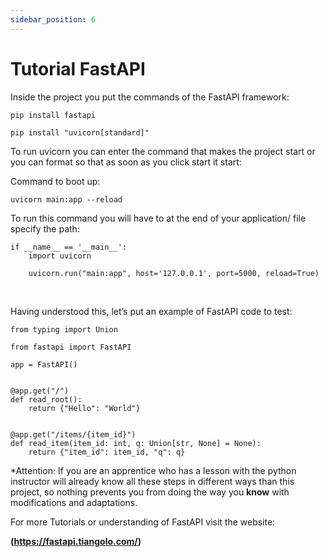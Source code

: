 ```yaml
---
sidebar_position: 6
---
```


# Tutorial FastAPI

Inside the project you put the commands of the FastAPI framework:

~~~
pip install fastapi
~~~

~~~
pip install "uvicorn[standard]"
~~~

To run uvicorn you can enter the command that makes the project start or you can format so that as soon as you click start it start:

Command to boot up:

~~~~
uvicorn main:app --reload
~~~~

To run this command you will have to at the end of your application/ file specify the path:

~~~~
if __name__ == '__main__':
    import uvicorn
    
    uvicorn.run("main:app", host='127.0.0.1', port=5000, reload=True)
~~~~
<br/>

Having understood this, let’s put an example of FastAPI code to test:

~~~~
from typing import Union

from fastapi import FastAPI

app = FastAPI()


@app.get("/")
def read_root():
    return {"Hello": "World"}


@app.get("/items/{item_id}")
def read_item(item_id: int, q: Union[str, None] = None):
    return {"item_id": item_id, "q": q}

~~~~
*Attention: If you are an apprentice who has a lesson with the python instructor will already know all these steps in different ways than this project, so nothing prevents you from doing the way you **know** with modifications and adaptations.


For more Tutorials or understanding of FastAPI visit the website:

**(https://fastapi.tiangolo.com/)**

